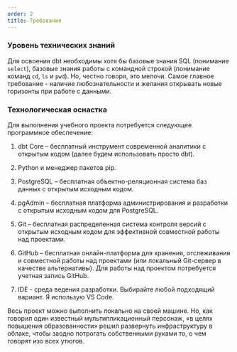 ```yaml
---
order: 2
title: Требования
---
```


### **Уровень технических знаний**

Для освоения dbt необходимы хотя бы базовые знания SQL (понимание `select`), базовые знания работы с командной строкой (понимание команд `cd`, `ls` и `pwd`). Но, честно говоря, это мелочи. Самое главное требование - наличие любознательности и желания открывать новые горизонты при работе с данными.

### **Технологическая оснастка**

Для выполнения учебного проекта потребуется следующее программное обеспечение:

1. dbt Core – бесплатный инструмент современной аналитики с открытым кодом (далее будем использовать просто dbt).

2. Python и менеджер пакетов pip.

3. PostgreSQL – бесплатная объектно-реляционная система баз данных с открытым исходным кодом.

4. pgAdmin – бесплатная платформа администрирования и разработки с открытым исходным кодом для PostgreSQL.

5. Git – бесплатная распределенная система контроля версий с открытым исходным кодом для эффективной совместной работы над проектами.

6. GitHub – бесплатная онлайн-платформа для хранения, отслеживания и совместной работы над проектами (или локальный Git-сервер в качестве альтернативы). Для работы над проектом потребуется учетная запись GitHub.

7. IDE - среда ведения разработки. Выбирайте любой подходящий вариант. Я использую VS Code.

<note type="lab" title="Примечание">

Весь проект можно выполнить локально на своей машине. Но, как говорил один известный мультипликационный персонаж, «в целях повышения образованности» решил развернуть инфраструктуру в облаке, чтобы заодно потрогать собственными руками то, о чем говорят изо всех утюгов.

</note>